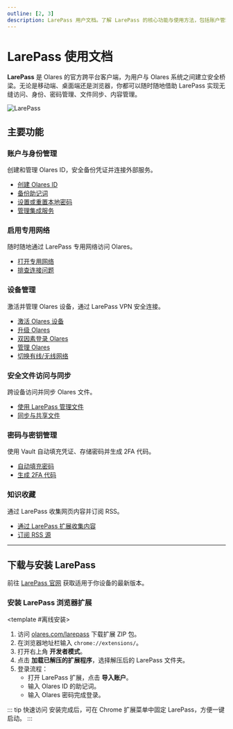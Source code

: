 ```yaml
---
outline: [2, 3]
description: LarePass 用户文档。了解 LarePass 的核心功能与使用方法，包括账户管理、文件同步、设备与网络管理、系统升级、密码管理，内容收藏等，并提供下载与安装指南。
---
```


# LarePass 使用文档

**LarePass** 是 Olares 的官方跨平台客户端，为用户与 Olares 系统之间建立安全桥梁。无论是移动端、桌面端还是浏览器，你都可以随时随地借助 LarePass 实现无缝访问、身份、密码管理、文件同步、内容管理。

![LarePass](/images/manual/larepass/larepass.png)

## 主要功能

### 账户与身份管理
创建和管理 Olares ID，安全备份凭证并连接外部服务。
- [创建 Olares ID](create-account.md)
- [备份助记词](back-up-mnemonics.md)
- [设置或重置本地密码](back-up-mnemonics.md#设置本地密码)
- [管理集成服务](integrations.md)

### 启用专用网络
随时随地通过 LarePass 专用网络访问 Olares。
- [打开专用网络](private-network.md#在-larepass-中启用专用网络)
- [排查连接问题](private-network.md#故障排查)

### 设备管理
激活并管理 Olares 设备，通过 LarePass VPN 安全连接。
- [激活 Olares 设备](activate-olares.md)
- [升级 Olares](manage-olares.md#升级-olares)
- [双因素登录 Olares](activate-olares.md#使用-larepass-进行双因素验证)
- [管理 Olares](manage-olares.md)
- [切换有线/无线网络](manage-olares.md#有线切换至无线)

### 安全文件访问与同步
跨设备访问并同步 Olares 文件。
- [使用 LarePass 管理文件](manage-files.md)
- [同步与共享文件](sync-share.md)

### 密码与密钥管理
使用 Vault 自动填充凭证、存储密码并生成 2FA 代码。
- [自动填充密码](autofill.md)
- [生成 2FA 代码](two-factor-verification.md)

### 知识收藏
通过 LarePass 收集网页内容并订阅 RSS。
- [通过 LarePass 扩展收集内容](manage-knowledge.md#通过-larepass-扩展收集内容)
- [订阅 RSS 源](manage-knowledge.md#订阅-rss-源)

---

## 下载与安装 LarePass

前往 [LarePass 官网](https://www.olares.cn/larepass) 获取适用于你设备的最新版本。

### 安装 LarePass 浏览器扩展

<tabs>
<template #从-Chrome-Web-Store-安装>

1. 在 [Chrome 网上应用店](https://chrome.google.com/webstore) 搜索 **LarePass**。
2. 打开详情页并点击 **添加至 Chrome**。
3. 通过导入 Olares ID 登录扩展：
    - 打开 LarePass 扩展，点击 **导入账户**。
    - 输入 Olares ID 的助记词。
    - 输入 Olares 密码完成登录。

</template>

<template #离线安装>

1. 访问 [olares.com/larepass](https://olares.com/larepass) 下载扩展 ZIP 包。
2. 在浏览器地址栏输入 `chrome://extensions/`。
3. 打开右上角 **开发者模式**。
4. 点击 **加载已解压的扩展程序**，选择解压后的 LarePass 文件夹。
5. 登录流程：
    - 打开 LarePass 扩展，点击 **导入账户**。
    - 输入 Olares ID 的助记词。
    - 输入 Olares 密码完成登录。
</template>
</tabs>

::: tip 快速访问
安装完成后，可在 Chrome 扩展菜单中固定 LarePass，方便一键启动。
:::
